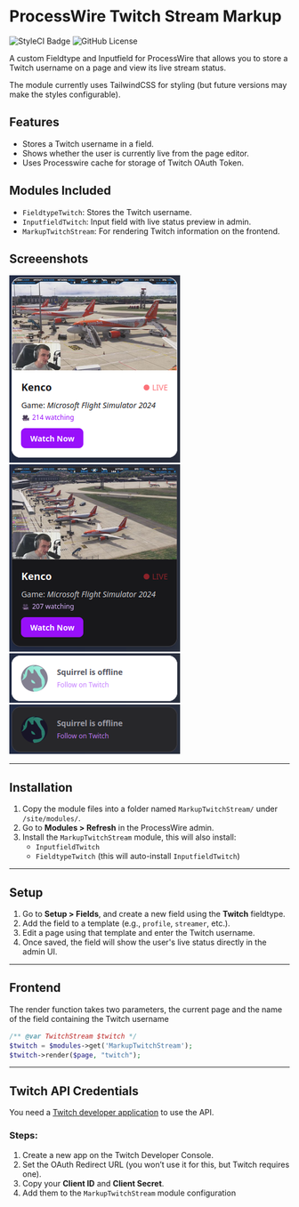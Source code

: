 # ProcessWire Twitch Stream Markup


![StyleCI Badge](https://github.styleci.io/repos/970039020/shield?branch=main) ![GitHub License](https://img.shields.io/github/license/twowheeldev/MarkupTwitchStream?style=flat-square)

A custom Fieldtype and Inputfield for ProcessWire that allows you to store a Twitch username on a page and view its live stream status.

The module currently uses TailwindCSS for styling (but future versions may make the styles configurable).

## Features

- Stores a Twitch username in a field.
- Shows whether the user is currently live from the page editor.
- Uses Processwire cache for storage of Twitch OAuth Token.

## Modules Included

- `FieldtypeTwitch`: Stores the Twitch username.
- `InputfieldTwitch`: Input field with live status preview in admin.
- `MarkupTwitchStream`: For rendering Twitch information on the frontend.

## Screeenshots
![Screenshot - Online Light](https://github.com/TwoWheelDev/MarkupTwitchStream/raw/main/screenshots/Online-Light.png) ![Screenshot - Online Dark](https://github.com/TwoWheelDev/MarkupTwitchStream/raw/main/screenshots/Online-Dark.png)
![Screenshot - Offline Light](https://github.com/TwoWheelDev/MarkupTwitchStream/raw/main/screenshots/Offline-Light.png) ![Screenshot - Offline Dark](https://github.com/TwoWheelDev/MarkupTwitchStream/raw/main/screenshots/Offline-Dark.png)

---

## Installation

1. Copy the module files into a folder named `MarkupTwitchStream/` under `/site/modules/`.
2. Go to **Modules > Refresh** in the ProcessWire admin.
3. Install the `MarkupTwitchStream` module, this will also install:
   - `InputfieldTwitch`
   - `FieldtypeTwitch` (this will auto-install `InputfieldTwitch`)

---

## Setup

1. Go to **Setup > Fields**, and create a new field using the **Twitch** fieldtype.
2. Add the field to a template (e.g., `profile`, `streamer`, etc.).
3. Edit a page using that template and enter the Twitch username.
4. Once saved, the field will show the user's live status directly in the admin UI.

---

## Frontend

The render function takes two parameters, the current page and the name of the field containing the Twitch username

```php
/** @var TwitchStream $twitch */
$twitch = $modules->get('MarkupTwitchStream');
$twitch->render($page, "twitch");
```

---

## Twitch API Credentials

You need a [Twitch developer application](https://dev.twitch.tv/console/apps) to use the API.

### Steps:

1. Create a new app on the Twitch Developer Console.
2. Set the OAuth Redirect URL (you won’t use it for this, but Twitch requires one).
3. Copy your **Client ID** and **Client Secret**.
4. Add them to the `MarkupTwitchStream` module configuration
